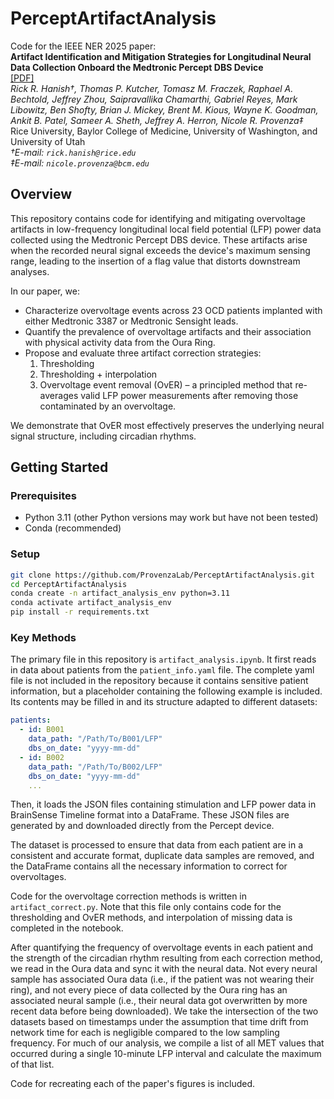 # PerceptArtifactAnalysis

Code for the IEEE NER 2025 paper:<br>
**Artifact Identification and Mitigation Strategies for Longitudinal Neural Data Collection Onboard the Medtronic Percept DBS Device**<br>
[[PDF]](PerceptArtifacts_NER2025_V2_6.pdf)<br>
*Rick R. Hanish†, Thomas P. Kutcher, Tomasz M. Fraczek, Raphael A. Bechtold, Jeffrey Zhou, Saipravallika Chamarthi, Gabriel Reyes, Mark Libowitz, Ben Shofty, Brian J. Mickey, Brent M. Kious, Wayne K. Goodman, Ankit B. Patel, Sameer A. Sheth, Jeffrey A. Herron, Nicole R. Provenza‡*<br>
Rice University, Baylor College of Medicine, University of Washington, and University of Utah<br>
*†E-mail: `rick.hanish@rice.edu`<br>*
*‡E-mail: `nicole.provenza@bcm.edu`*

## Overview
This repository contains code for identifying and mitigating overvoltage artifacts in low-frequency longitudinal local field potential (LFP) power data collected using the Medtronic Percept DBS device. These artifacts arise when the recorded neural signal exceeds the device's maximum sensing range, leading to the insertion of a flag value that distorts downstream analyses.

In our paper, we:
- Characterize overvoltage events across 23 OCD patients implanted with either Medtronic 3387 or Medtronic Sensight leads.
- Quantify the prevalence of overvoltage artifacts and their association with physical activity data from the Oura Ring.
- Propose and evaluate three artifact correction strategies:
    1. Thresholding
    2. Thresholding + interpolation
    3. Overvoltage event removal (OvER) – a principled method that re-averages valid LFP power measurements after removing those contaminated by an overvoltage.

We demonstrate that OvER most effectively preserves the underlying neural signal structure, including circadian rhythms.

## Getting Started
### Prerequisites
- Python 3.11 (other Python versions may work but have not been tested)
- Conda (recommended)

### Setup
```bash
git clone https://github.com/ProvenzaLab/PerceptArtifactAnalysis.git
cd PerceptArtifactAnalysis
conda create -n artifact_analysis_env python=3.11
conda activate artifact_analysis_env
pip install -r requirements.txt
```

### Key Methods
The primary file in this repository is `artifact_analysis.ipynb`. It first reads in data about patients from the `patient_info.yaml` file. The complete yaml file is not included in the repository because it contains sensitive patient information, but a placeholder containing the following example is included. Its contents may be filled in and its structure adapted to different datasets:
```yaml
patients:
  - id: B001
    data_path: "/Path/To/B001/LFP"
    dbs_on_date: "yyyy-mm-dd"
  - id: B002
    data_path: "/Path/To/B002/LFP"
    dbs_on_date: "yyyy-mm-dd"
    ...
```

Then, it loads the JSON files containing stimulation and LFP power data in BrainSense Timeline format into a DataFrame. These JSON files are generated by and downloaded directly from the Percept device.

The dataset is processed to ensure that data from each patient are in a consistent and accurate format, duplicate data samples are removed, and the DataFrame contains all the necessary information to correct for overvoltages.

Code for the overvoltage correction methods is written in `artifact_correct.py`. Note that this file only contains code for the thresholding and OvER methods, and interpolation of missing data is completed in the notebook.

After quantifying the frequency of overvoltage events in each patient and the strength of the circadian rhythm resulting from each correction method, we read in the Oura data and sync it with the neural data. Not every neural sample has associated Oura data (i.e., if the patient was not wearing their ring), and not every piece of data collected by the Oura ring has an associated neural sample (i.e., their neural data got overwritten by more recent data before being downloaded). We take the intersection of the two datasets based on timestamps under the assumption that time drift from network time for each is negligible compared to the low sampling frequency. For much of our analysis, we compile a list of all MET values that occurred during a single 10-minute LFP interval and calculate the maximum of that list.

Code for recreating each of the paper's figures is included.